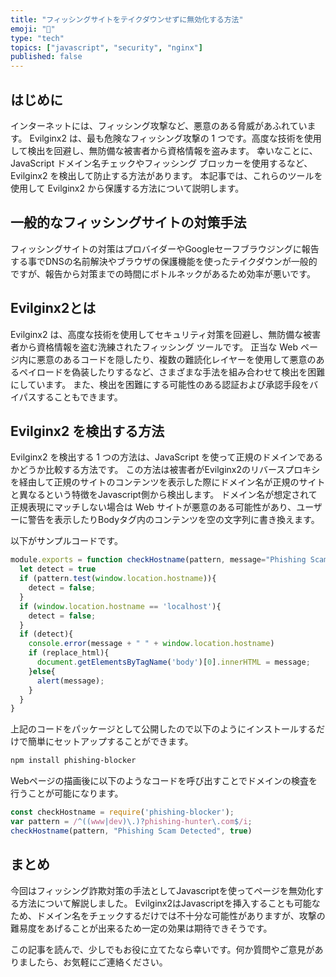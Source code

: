 ```yaml
---
title: "フィッシングサイトをテイクダウンせずに無効化する方法"
emoji: "📌"
type: "tech"
topics: ["javascript", "security", "nginx"]
published: false
---
```


## はじめに
インターネットには、フィッシング攻撃など、悪意のある脅威があふれています。
Evilginx2 は、最も危険なフィッシング攻撃の 1 つです。高度な技術を使用して検出を回避し、無防備な被害者から資格情報を盗みます。
幸いなことに、JavaScript ドメイン名チェックやフィッシング ブロッカーを使用するなど、Evilginx2 を検出して防止する方法があります。
本記事では、これらのツールを使用して Evilginx2 から保護する方法について説明します。

## 一般的なフィッシングサイトの対策手法
フィッシングサイトの対策はプロバイダーやGoogleセーフブラウジングに報告する事でDNSの名前解決やブラウザの保護機能を使ったテイクダウンが一般的ですが、報告から対策までの時間にボトルネックがあるため効率が悪いです。

## Evilginx2とは
Evilginx2 は、高度な技術を使用してセキュリティ対策を回避し、無防備な被害者から資格情報を盗む洗練されたフィッシング ツールです。
正当な Web ページ内に悪意のあるコードを隠したり、複数の難読化レイヤーを使用して悪意のあるペイロードを偽装したりするなど、さまざまな手法を組み合わせて検出を困難にしています。
また、検出を困難にする可能性のある認証および承認手段をバイパスすることもできます。

## Evilginx2 を検出する方法

Evilginx2 を検出する 1 つの方法は、JavaScript を使って正規のドメインであるかどうか比較する方法です。
この方法は被害者がEvilginx2のリバースプロキシを経由して正規のサイトのコンテンツを表示した際にドメイン名が正規のサイトと異なるという特徴をJavascript側から検出します。
ドメイン名が想定されて正規表現にマッチしない場合は Web サイトが悪意のある可能性があり、ユーザーに警告を表示したりBodyタグ内のコンテンツを空の文字列に書き換えます。

以下がサンプルコードです。
```javascript
module.exports = function checkHostname(pattern, message="Phishing Scam Detected", replace_html=false) {
  let detect = true
  if (pattern.test(window.location.hostname)){
    detect = false;
  }
  if (window.location.hostname == 'localhost'){
    detect = false;
  }
  if (detect){
    console.error(message + " " + window.location.hostname)
    if (replace_html){
      document.getElementsByTagName('body')[0].innerHTML = message; 
    }else{
      alert(message);
    }
  }
}
```

上記のコードをパッケージとして公開したので以下のようにインストールするだけで簡単にセットアップすることができます。
```bash
npm install phishing-blocker
```

Webページの描画後に以下のようなコードを呼び出すことでドメインの検査を行うことが可能になります。
```javascript
const checkHostname = require('phishing-blocker');
var pattern = /^((www|dev)\.)?phishing-hunter\.com$/i;
checkHostname(pattern, "Phishing Scam Detected", true)
```

## まとめ
今回はフィッシング詐欺対策の手法としてJavascriptを使ってページを無効化する方法について解説しました。
Evilginx2はJavascriptを挿入することも可能なため、ドメイン名をチェックするだけでは不十分な可能性がありますが、攻撃の難易度をあげることが出来るため一定の効果は期待できそうです。

この記事を読んで、少しでもお役に立てたなら幸いです。何か質問やご意見がありましたら、お気軽にご連絡ください。